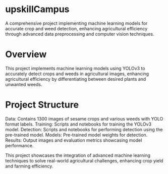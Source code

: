 # upskillCampus
A comprehensive project implementing machine learning models for accurate crop and weed detection, enhancing agricultural efficiency through advanced data preprocessing and computer vision techniques.
# Overview
This project implements machine learning models using YOLOv3 to accurately detect crops and weeds in agricultural images, enhancing agricultural efficiency by differentiating between desired plants and unwanted weeds.

# Project Structure
Data: Contains 1300 images of sesame crops and various weeds with YOLO format labels.
Training: Scripts and notebooks for training the YOLOv3 model.
Detection: Scripts and notebooks for performing detection using the pre-trained model.
Models: Pre-trained model weights for detection.
Results: Output images and evaluation metrics showcasing model performance.


This project showcases the integration of advanced machine learning techniques to solve real-world agricultural challenges, enhancing crop yield and farming efficiency.
